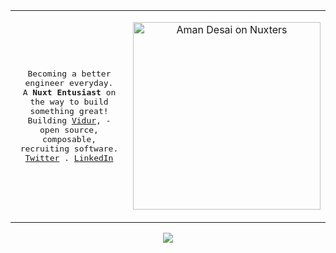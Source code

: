 <table>
  <tr>
  <td>
<p align="center">
  <samp>
    Becoming a better engineer everyday.<br/> A <strong title="Developer Experience">Nuxt Entusiast</strong> on the way to build something great!<br/>
    Building <a href="https://github.com/profilecity/vidur">Vidur</a>, - open source, composable, recruiting software.<br>
    <a href="https://twitter.com/aman_desai_">Twitter</a> .
    <a href="https://linkedin.com/in/amandesai01">LinkedIn</a>
  </samp>
</p>
</td>
    <td>
<p align="center">
  <a href="https://nuxters.nuxt.com/atinux"><img src="https://nuxters.nuxt.com/__og-image__/image/amandesai01/og.png" alt="Aman Desai on Nuxters" width="300" /></a>
</p>
      </td>
</tr>
</table>

<p align="center">
  <img src="https://github-readme-streak-stats.herokuapp.com/?user=amandesai01&theme=dark" />
</p>
